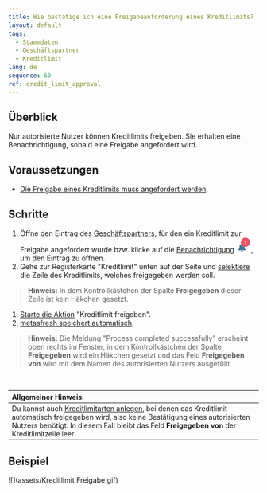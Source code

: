```yaml
---
title: Wie bestätige ich eine Freigabeanforderung eines Kreditlimits?
layout: default
tags:
  - Stammdaten
  - Geschäftspartner
  - Kreditlimit
lang: de
sequence: 60
ref: credit_limit_approval
---
```


## Überblick
Nur autorisierte Nutzer können Kreditlimits freigeben. Sie erhalten eine Benachrichtigung, sobald eine Freigabe angefordert wird.

## Voraussetzungen
- [Die Freigabe eines Kreditlimits muss angefordert werden](Kreditlimit_Freigabe_anfordern).

## Schritte
1. Öffne den Eintrag des [Geschäftspartners](Menu), für den ein Kreditlimit zur Freigabe angefordert wurde bzw. klicke auf die [Benachrichtigung](Benachrichtigungsarten) ![](assets/NotificationBell_WebUI.png), um den Eintrag zu öffnen.
1. Gehe zur Registerkarte "Kreditlimit" unten auf der Seite und [selektiere](AuswahlBelege) die Zeile des Kreditlimits, welches freigegeben werden soll.
 >**Hinweis:** In dem Kontrollkästchen der Spalte **Freigegeben** dieser Zeile ist kein Häkchen gesetzt.

1. [Starte die Aktion](AktionStarten) "Kreditlimit freigeben".
1. [metasfresh speichert automatisch](Speicheranzeige).
 >**Hinweis:** Die Meldung "Process completed successfully" erscheint oben rechts im Fenster, in dem Kontrollkästchen der Spalte **Freigegeben** wird ein Häkchen gesetzt und das Feld **Freigegeben von** wird mit dem Namen des autorisierten Nutzers ausgefüllt.

<br>

| **Allgemeiner Hinweis:** |
| :--- |
| Du kannst auch [Kreditlimitarten anlegen](Kreditlimitart_anlegen), bei denen das Kreditlimit automatisch freigegeben wird, also keine Bestätigung eines autorisierten Nutzers benötigt. In diesem Fall bleibt das Feld **Freigegeben von** der Kreditlimitzeile leer. |

## Beispiel
![](assets/Kreditlimit Freigabe.gif)

